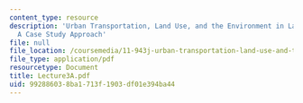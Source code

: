 ```yaml
---
content_type: resource
description: 'Urban Transportation, Land Use, and the Environment in Latin America:
  A Case Study Approach'
file: null
file_location: /coursemedia/11-943j-urban-transportation-land-use-and-the-environment-spring-2002/992886038ba1713f1903df01e394ba44_Lecture3A.pdf
file_type: application/pdf
resourcetype: Document
title: Lecture3A.pdf
uid: 99288603-8ba1-713f-1903-df01e394ba44
---
```

